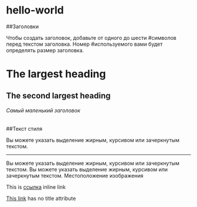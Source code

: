 # hello-world

##Заголовки

Чтобы создать заголовок, добавьте от одного до шести #символов перед текстом заголовка. Номер #используемого вами будет определять размер заголовка.

# The largest heading
## The second largest heading
###### Самый маленький заголовок

##Текст стиля

Вы можете указать выделение жирным, курсивом или зачеркнутым текстом.
<!--Чтобы добавить в документ горизонтальную линию, используется тег <hr />.-->
<hr/>

Вы можете указать выделение жирным, курсивом или зачеркнутым текстом.
Вы можете указать выделение жирным, курсивом или зачеркнутым текстом.
Местоположение изображения


This is [ссылка](https://guides.github.com "курсы") inline link


[This link](https://daringfireball.net/projects/markdown/syntax#link) has no title attribute